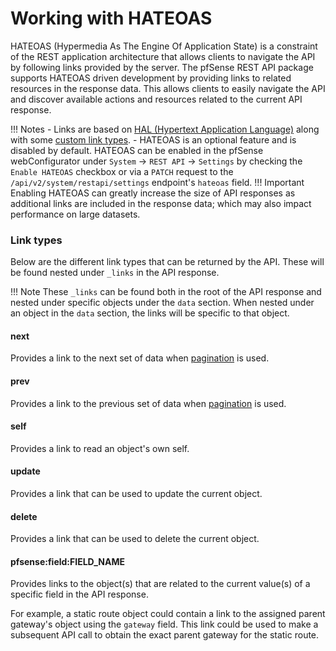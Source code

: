 # Working with HATEOAS

HATEOAS (Hypermedia As The Engine Of Application State) is a constraint of the REST application architecture that
allows clients to navigate the API by following links provided by the server. The pfSense REST API package supports
HATEOAS driven development by providing links to related resources in the response data. This allows clients to
easily navigate the API and discover available actions and resources related to the current API response.

!!! Notes - Links are based on [HAL (Hypertext Application Language)](https://stateless.group/hal_specification.html) along
    with some [custom link types](#link-types). - HATEOAS is an optional feature and is disabled by default. HATEOAS can be enabled in the
    pfSense webConfigurator under `System` -> `REST API` -> `Settings` by checking the `Enable HATEOAS` checkbox or
    via a `PATCH` request to the `/api/v2/system/restapi/settings` endpoint's `hateoas` field.
!!! Important
    Enabling HATEOAS can greatly increase the size of API responses as additional links are included in the response data;
    which may also impact performance on large datasets.

### Link types

Below are the different link types that can be returned by the API. These will be found nested under `_links` in the
API response.

!!! Note
    These `_links` can be found both in the root of the API response and nested under specific objects under the
    `data` section. When nested under an object in the `data` section, the links will be specific to that object.

#### next

Provides a link to the next set of data when [pagination](./QUERIES_AND_FILTERS.md#pagination) is used.

#### prev

Provides a link to the previous set of data when [pagination](./QUERIES_AND_FILTERS.md#pagination) is used.

#### self

Provides a link to read an object's own self.

#### update

Provides a link that can be used to update the current object.

#### delete

Provides a link that can be used to delete the current object.

#### pfsense:field:FIELD_NAME

Provides links to the object(s) that are related to the current value(s) of a specific field in the API response.

For example, a static route object could contain a link to the assigned parent gateway's object using the
`gateway` field. This link could be used to make a subsequent API call to obtain the exact parent gateway for the static
route.

